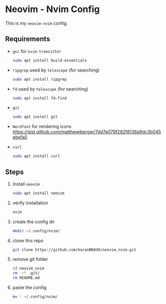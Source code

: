 # Neovim - Nvim Config

This is my `neovim-nvim` config.

## Requirements

- `gcc` for `nvim-treesitter`
    ```bash
    sudo apt install build-essentials
    ```

- `ripgrep` used by `telescope` (for searching)
    ```bash
    sudo apt install ripgrep
    ```

- `fd` used by `telescope` (for searching)
    ```bash
    sudo apt install fd-find
    ```

- `git`
    ```bash
    sudo apt install git
    ```

- `Nerdfont` for rendering icons https://gist.github.com/matthewjberger/7dd7e079f282f8138a9dc3b045ebefa0

- `curl`
    ```bash
    sudo apt install curl
    ```

## Steps

1. Install `neovim`

    ```bash
    sudo apt install neovim
    ```

2. verify installation

    ```bash
    nvim
    ```

3. create the config dir

    ```bash
    mkdir ~/.config/nvim/
    ```

4. clone this repo

    ```bash
    git clone https://github.com/karanBRAVO/neovim_nvim.git
    ```

5. remove git folder

    ```bash
    cd neovim_nvim
    rm -rf .git/
    rm README.md
    ```

6. paste the config

    ```bash
    mv * ~/.config/nvim/
    ```

